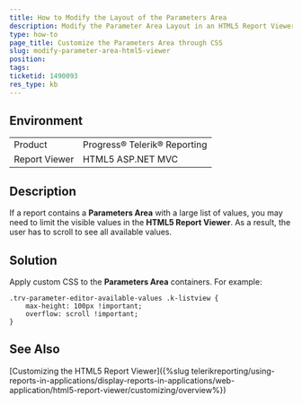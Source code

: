 ```yaml
---
title: How to Modify the Layout of the Parameters Area
description: Modify the Parameter Area Layout in an HTML5 Report Viewer
type: how-to
page_title: Customize the Parameters Area through CSS
slug: modify-parameter-area-html5-viewer
position: 
tags: 
ticketid: 1490093
res_type: kb
---
```


## Environment
<table>
	<tbody>
		<tr>
			<td>Product</td>
			<td>Progress® Telerik® Reporting</td>
		</tr>
		<tr>
			<td>Report Viewer</td>
			<td>HTML5 ASP.NET MVC</td>
		</tr>
	</tbody>
</table>


## Description

If a report contains a __Parameters Area__ with a large list of values, you may need to limit the visible values in the __HTML5 Report Viewer__. As a result, the user has to scroll to see all available values.

## Solution

Apply custom CSS to the __Parameters Area__ containers. For example:
```
.trv-parameter-editor-available-values .k-listview {
    max-height: 100px !important;
    overflow: scroll !important;
}
```

## See Also

[Customizing the HTML5 Report Viewer]({%slug telerikreporting/using-reports-in-applications/display-reports-in-applications/web-application/html5-report-viewer/customizing/overview%})
